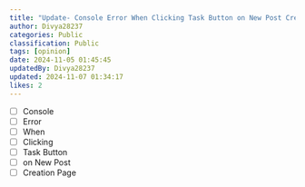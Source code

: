 ```yaml
---
title: "Update- Console Error When Clicking Task Button on New Post Creation Page"
author: Divya28237
categories: Public
classification: Public
tags: [opinion]
date: 2024-11-05 01:45:45 
updatedBy: Divya28237
updated: 2024-11-07 01:34:17 
likes: 2
---
```


* [ ] Console 
* [ ] Error 
* [ ] When 
* [ ] Clicking 
* [ ] Task Button 
* [ ] on New Post
* [ ] Creation Page